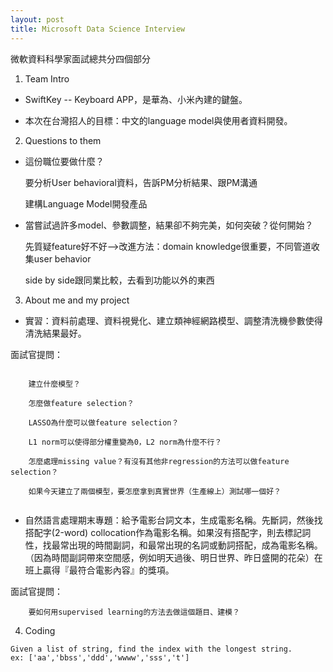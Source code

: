 ```yaml
---
layout: post
title: Microsoft Data Science Interview
---
```

微軟資料科學家面試總共分四個部分

1. Team Intro
* SwiftKey -- Keyboard APP，是華為、小米內建的鍵盤。

* 本次在台灣招人的目標：中文的language model與使用者資料開發。
  
2. Questions to them
* 這份職位要做什麼？

    要分析User behavioral資料，告訴PM分析結果、跟PM溝通
    
    建構Language Model開發產品
    
* 當嘗試過許多model、參數調整，結果卻不夠完美，如何突破？從何開始？

    先質疑feature好不好-->改進方法：domain knowledge很重要，不同管道收集user behavior
    
    side by side跟同業比較，去看到功能以外的東西
    
3. About me and my project
* 實習：資料前處理、資料視覺化、建立類神經網路模型、調整清洗機參數使得清洗結果最好。

面試官提問：
```

    建立什麼模型？
    
    怎麼做feature selection？
    
    LASSO為什麼可以做feature selection？
    
    L1 norm可以使得部分權重變為0，L2 norm為什麼不行？
    
    怎麼處理missing value？有沒有其他非regression的方法可以做feature selection？
    
    如果今天建立了兩個模型，要怎麼拿到真實世界（生產線上）測試哪一個好？


```
* 自然語言處理期末專題：給予電影台詞文本，生成電影名稱。先斷詞，然後找搭配字(2-word) collocation作為電影名稱。如果沒有搭配字，則去標記詞性，找最常出現的時間副詞，和最常出現的名詞或動詞搭配，成為電影名稱。（因為時間副詞帶來空間感，例如明天過後、明日世界、昨日盛開的花朵）在班上贏得『最符合電影內容』的獎項。 

面試官提問：
``` 
    要如何用supervised learning的方法去做這個題目、建模？
```

4. Coding
```
Given a list of string, find the index with the longest string.
ex: ['aa','bbss','ddd','wwww','sss','t']
```

